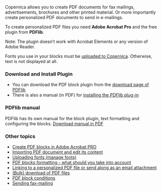 Copernica allows you to create PDF documents for fax mailings, advertisements, brochures and other printed material. Or more importantly create personalized PDF documents to send in e-mailings.

To create personalized PDF files you need **Adobe Acrobat Pro** and the free plugin from **PDFlib**.

Note: The plugin doesn’t work with Acrobat Elements or any version of Adobe Reader.

Fonts you use in your blocks must be [uploaded to Copernica](http://www.copernica.com/en/support/uploading-fonts). Otherwise, text is not displayed at all.

###  Download and Install Plugin 

- You can download the PDF block plugin from the [download page of PDFlib](http://www.pdflib.com/download/pdflib-family/block-plugin-50/)
- There is also a manual (in PDF) for [installing the PDFlib plug-in ](http://www.pdflib.com/fileadmin/pdflib/pdf/support/How-to-install-block-plugin-4.5.pdf)

### PDFlib manual

PDFlib has its own manual for the block plugin, text formatting and configuring the blocks. [Download manual in PDF](http://www.pdflib.com/fileadmin/pdflib/pdf/manuals/PDFlib-blocks-E.pdf)

### Other topics 

- [Create PDF blocks in Adobe Acrobat PRO](http://www.copernica.com/en/support/create-pdf-blocks-in-adobe-acrobat-pro)
- [Importing PDF document and edit its content](http://www.copernica.com/en/support/import-pdf-document-and-editing-its-content)
- [Uploading fonts (manage fonts)](http://www.copernica.com/en/support/uploading-fonts)
- [PDF blocks formatting - what should you take into account](https://www.copernica.com/en/support/pdf-blocks-formatting-what-should-you-take-into-account)
- [Linking to a personalized PDF file or send along as an email attachment](http://www.copernica.com/en/support/linking-to-a-personalized-pdf-file-or-send-as-an-attachment)
- [(Bulk) download of PDF files](http://www.copernica.com/en/support/bulk-download-of-personalized-pdf-files)
- [PDF block conditions](http://www.copernica.com/en/support/conditionally-show-pdf-blocks)
- [Sending fax-mailing](http://www.copernica.com/en/support/sending-a-fax-mass-mailing)